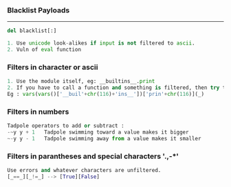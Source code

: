 ### Blacklist Payloads

---

```py
del blacklist[:]
```

```py
1. Use unicode look-alikes if input is not filtered to ascii.
2. Vuln of eval function
```

### Filters in character or ascii

```py
1. Use the module itself, eg: __builtins__.print
2. If you have to call a function and something is filtered, then try taking it inside another one and use the function as string
Eg : vars(vars()['__buil'+chr(116)+'ins__'])['prin'+chr(116)](_)
```

### Filters in numbers

```py
Tadpole operators to add or subtract :
-~y	y + 1	Tadpole swimming toward a value makes it bigger
~-y	y - 1	Tadpole swimming away from a value makes it smaller
```

### Filters in parantheses and special characters '.,-\*'

```py
Use errors and whatever characters are unfiltered.
[_==_][_!=_] --> [True][False]
